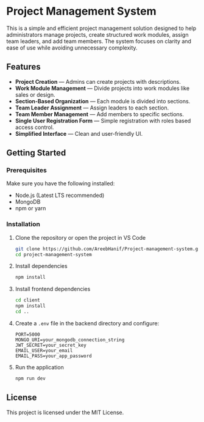 # Project Management System

This is a simple and efficient project management solution designed to help administrators manage projects, create structured work modules, assign team leaders, and add team members. The system focuses on clarity and ease of use while avoiding unnecessary complexity.

## Features

- **Project Creation** — Admins can create projects with descriptions.
- **Work Module Management** — Divide projects into work modules like sales or design.
- **Section-Based Organization** — Each module is divided into sections.
- **Team Leader Assignment** — Assign leaders to each section.
- **Team Member Management** — Add members to specific sections.
- **Single User Registration Form** — Simple registration with roles based access control.
- **Simplified Interface** — Clean and user-friendly UI.

## Getting Started

### Prerequisites

Make sure you have the following installed:

- Node.js (Latest LTS recommended)
- MongoDB
- npm or yarn

### Installation

1. Clone the repository or open the project in VS Code

   ```bash
   git clone https://github.com/AreebHanif/Project-management-system.git
   cd project-management-system
   ```

2. Install dependencies

   ```bash
   npm install
   ```

3. Install frontend dependencies

   ```bash
   cd client
   npm install
   cd ..
   ```

4. Create a `.env` file in the backend directory and configure:

   ```
   PORT=5000
   MONGO_URI=your_mongodb_connection_string
   JWT_SECRET=your_secret_key
   EMAIL_USER=your_email
   EMAIL_PASS=your_app_password
   ```

5. Run the application
   ```bash
   npm run dev
   ```

## License

This project is licensed under the MIT License.
